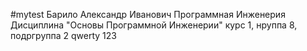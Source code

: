 #mytest
Барило 
Александр 
Иванович
Программная Инженерия
Дисциплина "Основы Программной Инженерии"
курс 1, нруппа 8, подргруппа 2
qwerty
123